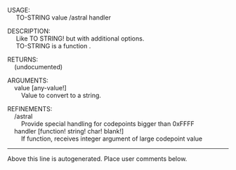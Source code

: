 USAGE:  
&nbsp;&nbsp;&nbsp;&nbsp;&nbsp;TO-STRING&nbsp;value&nbsp;/astral&nbsp;handler  
  
DESCRIPTION:  
&nbsp;&nbsp;&nbsp;&nbsp;&nbsp;Like&nbsp;TO&nbsp;STRING!&nbsp;but&nbsp;with&nbsp;additional&nbsp;options.  
&nbsp;&nbsp;&nbsp;&nbsp;&nbsp;TO-STRING&nbsp;is&nbsp;a&nbsp;function&nbsp;.  
  
RETURNS:  
&nbsp;&nbsp;&nbsp;&nbsp;(undocumented)  
  
ARGUMENTS:  
&nbsp;&nbsp;&nbsp;&nbsp;value&nbsp;[any-value!]  
&nbsp;&nbsp;&nbsp;&nbsp;&nbsp;&nbsp;&nbsp;&nbsp;Value&nbsp;to&nbsp;convert&nbsp;to&nbsp;a&nbsp;string.  
  
REFINEMENTS:  
&nbsp;&nbsp;&nbsp;&nbsp;/astral  
&nbsp;&nbsp;&nbsp;&nbsp;&nbsp;&nbsp;&nbsp;&nbsp;Provide&nbsp;special&nbsp;handling&nbsp;for&nbsp;codepoints&nbsp;bigger&nbsp;than&nbsp;0xFFFF  
&nbsp;&nbsp;&nbsp;&nbsp;handler&nbsp;[function!&nbsp;string!&nbsp;char!&nbsp;blank!]  
&nbsp;&nbsp;&nbsp;&nbsp;&nbsp;&nbsp;&nbsp;&nbsp;If&nbsp;function,&nbsp;receives&nbsp;integer&nbsp;argument&nbsp;of&nbsp;large&nbsp;codepoint&nbsp;value  
___
Above this line is autogenerated. Place user comments below.